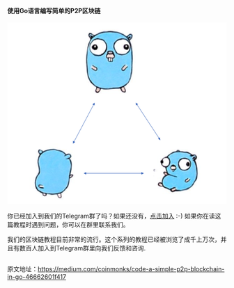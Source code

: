 #### 使用Go语言编写简单的P2P区块链 ####

![simple p2p](imgs/simple-p2p-go.png)

你已经加入到我们的Telegram群了吗？如果还没有，[点击加入](https://t.me/joinchat/FX6A7UThIZ1WOUNirDS_Ew) :-)
如果你在读这篇教程时遇到问题，你可以在群里联系我们。

我们的区块链教程目前非常的流行。这个系列的教程已经被浏览了成千上万次，并且有数百人加入到Telegram群里向我们反馈和咨询.

```go

```


原文地址：https://medium.com/coinmonks/code-a-simple-p2p-blockchain-in-go-46662601f417